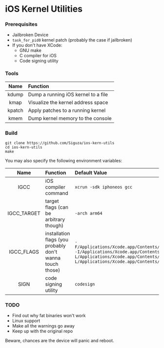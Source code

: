 # iOS Kernel Utilities

### Prerequisites

* Jailbroken Device
* `task_for_pid0` kernel patch (probably the case if jailbroken)
* If you don't have XCode:
  * GNU make
  * C compiler for iOS
  * Code signing utility

### Tools

Name | Function
:-: | :--
kdump | Dump a running iOS kernel to a file
kmap | Visualize the kernel address space
kpatch | Apply patches to a running kernel
kmem | Dump kernel memory to the console

### Build

    git clone https://github.com/Siguza/ios-kern-utils
    cd ios-kern-utils
    make

You may also specify the following environment variables:

Name | Function | Default Value
:-: | :-- | :--
IGCC | iOS compiler command | `xcrun -sdk iphoneos gcc`
IGCC_TARGET | target flags (can be arbitrary though) | `-arch arm64`
IGCC_FLAGS | installation flags (you probably don't wanna touch those) | `-F/Applications/Xcode.app/Contents/Developer/Platforms/iPhoneOS.platform/Developer/SDKs/iPhoneOS.sdk/System/Library/Frameworks -I/Applications/Xcode.app/Contents/Developer/Platforms/iPhoneOS.platform/Developer/SDKs/iPhoneOS.sdk/usr/include -L/Applications/Xcode.app/Contents/Developer/Platforms/iPhoneOS.platform/Developer/SDKs/iPhoneOS.sdk/usr/lib -L/Applications/Xcode.app/Contents/Developer/Platforms/iPhoneOS.platform/Developer/SDKs/iPhoneOS.sdk/usr/lib/system`
SIGN | code signing utility | `codesign`

### TODO

* Find out why fat binaries won't work
* Linux support
* Make all the warnings go away
* Keep up with the original repo

Beware, chances are the device will panic and reboot.
